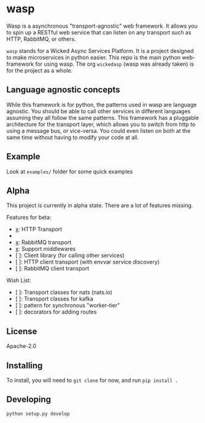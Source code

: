 # wasp

Wasp is a asynchronous "transport-agnostic" web framework.
It allows you to spin up a RESTful web service that can listen on any transport
such as HTTP, RabbitMQ, or others.

`wasp` stands for a Wicked Async Services Platform.
It is a project designed to make microservices in python easier. 
This repo is the main python web-framework for using wasp.
The org `wickedasp` (wasp was already taken) is for the project as a whole.

## Language agnostic concepts
While this framework is for python, the patterns used in wasp are language
agnostic. You should be able to call other services in different languages
assuming they all follow the same patterns. This framework has a pluggable
architecture for the transport layer, which allows you to switch from
http to using a message bus, or vice-versa. You could even listen on both
at the same time without having to modify your code at all.

## Example
Look at `examples/` folder for some quick examples

## Alpha
This project is currently in alpha state. 
There are a lot of features missing.

Features for beta:
- [x]: HTTP Transport
- [x]: Routing
- [x]: RabbitMQ transport
- [x]: Support middlewares
- [ ]: Client library (for calling other services)
- [ ]: HTTP client transport (with envvar service discovery)
- [ ]: RabbitMQ client transport
 
Wish List:
- [ ]: Transport classes for nats (nats.io)
- [ ]: Transport classes for kafka
- [ ]: pattern for synchronous "worker-tier"
- [ ]: decorators for adding routes

## License
Apache-2.0

## Installing
To install, you will need to `git clone` for now, and run `pip install .`

## Developing
`python setup.py develop`
